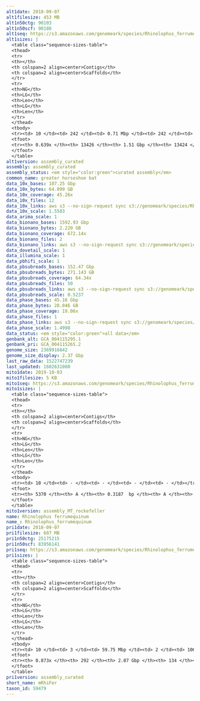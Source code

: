 ```yaml
---
alt1date: 2018-09-07
alt1filesize: 453 MB
alt1n50ctg: 90103
alt1n50scf: 90180
alt1seq: https://s3.amazonaws.com/genomeark/species/Rhinolophus_ferrumequinum/mRhiFer1/assembly_curated/mRhiFer1.alt.cur.20180907.fasta.gz
alt1sizes: |
  <table class="sequence-sizes-table">
  <thead>
  <tr>
  <th></th>
  <th colspan=2 align=center>Contigs</th>
  <th colspan=2 align=center>Scaffolds</th>
  </tr>
  <tr>
  <th>NG</th>
  <th>LG</th>
  <th>Len</th>
  <th>LG</th>
  <th>Len</th>
  </tr>
  </thead>
  <tbody>
  <tr><td> 10 </td><td> 242 </td><td> 0.71 Mbp </td><td> 242 </td><td> 0.71 Mbp </td></tr>  <tr><td> 20 </td><td> 648 </td><td> 0.48 Mbp </td><td> 648 </td><td> 0.48 Mbp </td></tr>  <tr><td> 30 </td><td> 1250 </td><td> 0.33 Mbp </td><td> 1250 </td><td> 0.33 Mbp </td></tr>  <tr><td> 40 </td><td> 2162 </td><td> 0.20 Mbp </td><td> 2162 </td><td> 0.20 Mbp </td></tr>  <tr style="background-color:#cccccc;"><td> 50 </td><td> 3838 </td><td> 90.10 Kbp </td><td> 3838 </td><td> 90.18 Kbp </td></tr>  <tr><td> 60 </td><td> 9121 </td><td> 29.05 Kbp </td><td> 9119 </td><td> 29.05 Kbp </td></tr>  <tr><td> 70 </td><td> - </td><td> - </td><td> - </td><td> - </td></tr>  <tr><td> 80 </td><td> - </td><td> - </td><td> - </td><td> - </td></tr>  <tr><td> 90 </td><td> - </td><td> - </td><td> - </td><td> - </td></tr>  <tr><td> 100 </td><td> - </td><td> - </td><td> - </td><td> - </td></tr>  </tbody>
  <tfoot>
  <tr><th> 0.639x </th><th> 13426 </th><th> 1.51 Gbp </th><th> 13424 </th><th> 1.51 Gbp </th></tr>
  </tfoot>
  </table>
alt1version: assembly_curated
assembly: assembly_curated
assembly_status: <em style="color:green">curated assembly</em>
common_name: greater horseshoe bat
data_10x_bases: 107.25 Gbp
data_10x_bytes: 64.099 GB
data_10x_coverage: 45.26x
data_10x_files: 12
data_10x_links: aws s3 --no-sign-request sync s3://genomeark/species/Rhinolophus_ferrumequinum/mRhiFer1/genomic_data/10x/ .<br>
data_10x_scale: 1.5583
data_arima_scale: 1
data_bionano_bases: 1592.93 Gbp
data_bionano_bytes: 2.220 GB
data_bionano_coverage: 672.14x
data_bionano_files: 2
data_bionano_links: aws s3 --no-sign-request sync s3://genomeark/species/Rhinolophus_ferrumequinum/mRhiFer1/genomic_data/bionano/ .<br>
data_dovetail_scale: 1
data_illumina_scale: 1
data_pbhifi_scale: 1
data_pbsubreads_bases: 152.47 Gbp
data_pbsubreads_bytes: 271.143 GB
data_pbsubreads_coverage: 64.34x
data_pbsubreads_files: 50
data_pbsubreads_links: aws s3 --no-sign-request sync s3://genomeark/species/Rhinolophus_ferrumequinum/mRhiFer1/genomic_data/pacbio/ . --exclude "*ccs.bam*"<br>
data_pbsubreads_scale: 0.5237
data_phase_bases: 45.16 Gbp
data_phase_bytes: 28.046 GB
data_phase_coverage: 19.06x
data_phase_files: 1
data_phase_links: aws s3 --no-sign-request sync s3://genomeark/species/Rhinolophus_ferrumequinum/mRhiFer1/genomic_data/phase/ .<br>
data_phase_scale: 1.4998
data_status: <em style="color:green">all data</em>
genbank_alt: GCA_004115295.1
genbank_pri: GCA_004115265.2
genome_size: 2369916842
genome_size_display: 2.37 Gbp
last_raw_data: 1522747239
last_updated: 1602631080
mito1date: 2019-10-03
mito1filesize: 5 KB
mito1seq: https://s3.amazonaws.com/genomeark/species/Rhinolophus_ferrumequinum/mRhiFer1/assembly_MT_rockefeller/mRhiFer1.MT.20191003.fasta.gz
mito1sizes: |
  <table class="sequence-sizes-table">
  <thead>
  <tr>
  <th></th>
  <th colspan=2 align=center>Contigs</th>
  <th colspan=2 align=center>Scaffolds</th>
  </tr>
  <tr>
  <th>NG</th>
  <th>LG</th>
  <th>Len</th>
  <th>LG</th>
  <th>Len</th>
  </tr>
  </thead>
  <tbody>
  <tr><td> 10 </td><td> - </td><td> - </td><td> - </td><td> - </td></tr>  <tr><td> 20 </td><td> - </td><td> - </td><td> - </td><td> - </td></tr>  <tr><td> 30 </td><td> - </td><td> - </td><td> - </td><td> - </td></tr>  <tr><td> 40 </td><td> - </td><td> - </td><td> - </td><td> - </td></tr>  <tr style="background-color:#cccccc;"><td> 50 </td><td> - </td><td style="background-color:#ff8888;"> - </td><td> - </td><td style="background-color:#ff8888;"> - </td></tr>  <tr><td> 60 </td><td> - </td><td> - </td><td> - </td><td> - </td></tr>  <tr><td> 70 </td><td> - </td><td> - </td><td> - </td><td> - </td></tr>  <tr><td> 80 </td><td> - </td><td> - </td><td> - </td><td> - </td></tr>  <tr><td> 90 </td><td> - </td><td> - </td><td> - </td><td> - </td></tr>  <tr><td> 100 </td><td> - </td><td> - </td><td> - </td><td> - </td></tr>  </tbody>
  <tfoot>
  <tr><th> 5370 </th><th> A </th><th> 0.3187  bp </th><th> A </th><th> 0.3187  bp </th></tr>
  </tfoot>
  </table>
mito1version: assembly_MT_rockefeller
name: Rhinolophus ferrumequinum
name_: Rhinolophus_ferrumequinum
pri1date: 2018-09-07
pri1filesize: 607 MB
pri1n50ctg: 25175215
pri1n50scf: 83956141
pri1seq: https://s3.amazonaws.com/genomeark/species/Rhinolophus_ferrumequinum/mRhiFer1/assembly_curated/mRhiFer1.pri.cur.20180907.fasta.gz
pri1sizes: |
  <table class="sequence-sizes-table">
  <thead>
  <tr>
  <th></th>
  <th colspan=2 align=center>Contigs</th>
  <th colspan=2 align=center>Scaffolds</th>
  </tr>
  <tr>
  <th>NG</th>
  <th>LG</th>
  <th>Len</th>
  <th>LG</th>
  <th>Len</th>
  </tr>
  </thead>
  <tbody>
  <tr><td> 10 </td><td> 3 </td><td> 59.75 Mbp </td><td> 2 </td><td> 106.21 Mbp </td></tr>  <tr><td> 20 </td><td> 7 </td><td> 51.12 Mbp </td><td> 4 </td><td> 101.15 Mbp </td></tr>  <tr><td> 30 </td><td> 12 </td><td> 40.32 Mbp </td><td> 6 </td><td> 97.57 Mbp </td></tr>  <tr><td> 40 </td><td> 19 </td><td> 32.48 Mbp </td><td> 9 </td><td> 89.12 Mbp </td></tr>  <tr style="background-color:#cccccc;"><td> 50 </td><td> 27 </td><td style="background-color:#88ff88;"> 25.18 Mbp </td><td> 11 </td><td style="background-color:#88ff88;"> 83.96 Mbp </td></tr>  <tr><td> 60 </td><td> 39 </td><td> 16.72 Mbp </td><td> 15 </td><td> 66.94 Mbp </td></tr>  <tr><td> 70 </td><td> 56 </td><td> 10.68 Mbp </td><td> 19 </td><td> 55.57 Mbp </td></tr>  <tr><td> 80 </td><td> 85 </td><td> 5.27 Mbp </td><td> 23 </td><td> 44.82 Mbp </td></tr>  <tr><td> 90 </td><td> - </td><td> - </td><td> - </td><td> - </td></tr>  <tr><td> 100 </td><td> - </td><td> - </td><td> - </td><td> - </td></tr>  </tbody>
  <tfoot>
  <tr><th> 0.873x </th><th> 292 </th><th> 2.07 Gbp </th><th> 134 </th><th> 2.08 Gbp </th></tr>
  </tfoot>
  </table>
pri1version: assembly_curated
short_name: mRhiFer
taxon_id: 59479
---
```

